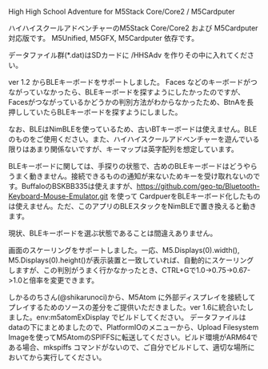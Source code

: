 High High School Adventure for M5Stack Core/Core2 / M5Cardputer

ハイハイスクールアドベンチャーのM5Stack Core/Core2 および M5Cardputer 対応版です。
M5Unified, M5GFX, M5Cardputer 依存です。

データファイル群(*.dat)はSDカードに /HHSAdv を作りその中に入れてください。

ver 1.2 からBLEキーボードをサポートしました。
Faces などのキーボードがつながっていなかったら、BLEキーボードを探すようにしたかったのですが、Facesがつながっているかどうかの判別方法がわからなかったため、BtnAを長押ししていたらBLEキーボードを探すようにしました。

なお、BLEはNimBLEを使っているため、古いBTキーボードは使えません。BLEのものをご使用ください。また、ハイハイスクールアドベンチャーを遊んでいる限りはあまり関係ないですが、キーマップは英字配列を想定しています。

BLEキーボードに関しては、手探りの状態で、古めのBLEキーボードはどうやらうまく動きません。接続できるものの通知が来ないためキーを受け取れないのです。BuffaloのBSKBB335は使えますが、https://github.com/geo-tp/Bluetooth-Keyboard-Mouse-Emulator.git を使って CardpuerをBLEキーボード化したものは使えません。ただ、このアプリのBLEスタックをNimBLEで置き換えると動きます。

現状、BLEキーボードを選ぶ状態であることは間違えありません。

画面のスケーリングをサポートしました。一応、M5.Displays(0).width(), M5.Displays(0).height()が表示装置と一致していれば、自動的にスケーリングしますが、この判別がうまく行かなかったとき、CTRL+Gで1.0->0.75->0.67->1.0と倍率を変更できます。

しかるのちさん(@shikarunoci)から、M5Atom に外部ディスプレイを接続してプレイするためのソースの差分をご提供いただきました。ver 1.6に統合いたしました。env:m5atomExDisplay でビルドしてください。
データファイルはdataの下にまとめましたので、PlatformIOのメニューから、Upload Filesystem Imageを使ってM5AtomのSPIFFSに転送してください。ビルド環境がARM64である場合、mkspiffs コマンドがないので、ご自分でビルドして、適切な場所においてから実行してください。